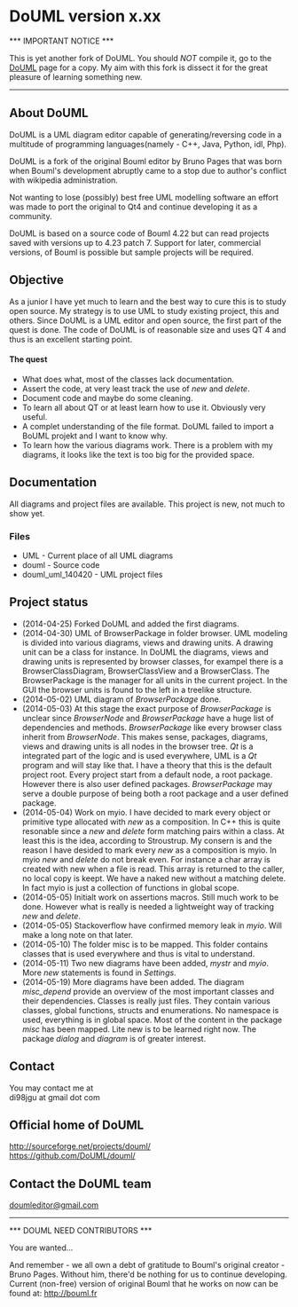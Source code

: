 
DoUML version x.xx
==================

*** IMPORTANT NOTICE ***

This is yet another fork of DoUML. You should *NOT* compile it, go to the
[DoUML](https://github.com/DoUML/douml) page for a copy. My
aim with this fork is dissect it for the great pleasure of learning 
something new.

____________________

About DoUML
-----------

 DoUML is a UML diagram editor capable of generating/reversing code in a multitude of programming
 languages(namely -  C++, Java, Python, idl, Php).
 
 DoUML is a fork of the original Bouml editor by Bruno Pages that was born when Bouml's development
 abruptly came to  a stop due to author's conflict with wikipedia administration.
 
 Not wanting to lose (possibly) best free UML modelling software an effort was made to port the
 original to Qt4 and continue developing it as a community.
 
 DoUML is based on a source code of Bouml 4.22 but can read projects saved with versions up to 4.23
 patch 7. Support for later, commercial versions, of Bouml is possible but sample projects will be
 required.
	
   
Objective
---------

 As a junior I have yet much to learn and the best way to cure this is to study 
 open source. My strategy is to use UML to study existing project, this and others.
 Since DoUML is a UML editor and open source, the first part of the quest is done.
 The code of DoUML is of reasonable size and uses QT 4 and thus is an excellent 
 starting point.
 
#### The quest ####
 * What does what, most of the classes lack documentation.
 * Assert the code, at very least track the use of *new* and *delete*.
 * Document code and maybe do some cleaning.
 * To learn all about QT or at least learn how to use it. Obviously very 
   useful.
 * A complet understanding of the file format. DoUML failed to import a 
   BoUML projekt and I want to know why.
 * To learn how the various diagrams work. There is a problem with my 
   diagrams, it looks like the text is too big for the provided space.

Documentation
-------------

All diagrams and project files are available. This project is new,
not much to show yet.

### Files ###
 * UML - Current place of all UML diagrams
 * douml - Source code
 * douml_uml_140420 - UML project files

Project status
--------------

 - (2014-04-25) Forked DoUML and added the first diagrams.
 - (2014-04-30) UML of BrowserPackage in folder browser. UML modeling is 
 divided into various diagrams, views and drawing units. A drawing unit 
 can be a class for instance. In DoUML the diagrams, views and drawing 
 units is represented by browser classes, for exampel there is a 
 BrowserClassDiagram, BrowserClassView and a BrowserClass. The 
 BrowserPackage is the manager for all units in the current project.
 In the GUI the browser units is found to the left in a treelike 
 structure.
 - (2014-05-02) UML diagram of _BrowserPackage_ done. 
 - (2014-05-03) At this stage the exact purpose of _BrowserPackage_ is 
 unclear since _BrowserNode_ and _BrowserPackage_ have a huge list of 
 dependencies and methods. _BrowserPackage_ like every browser class 
 inherit from _BrowserNode_. This makes sense, packages, diagrams, 
 views and drawing units is all nodes in the browser tree. _Qt_ is a 
 integrated part of the logic and is used everywhere, UML is a _Qt_ 
 program and will stay like that. I have a theory that this is the 
 default project root. Every project start from a default node, a root 
 package. However there is also user defined packages. _BrowserPackage_ 
 may serve a double purpose of being both a root package and a user 
 defined package.
 - (2014-05-04) Work on myio. I have decided to mark every object or
 primitive type allocated with *new* as a composition. In C++ this is
 quite resonable since a *new* and *delete* form matching pairs within a 
 class. At least this is the idea, according to Stroustrup. My consern
 is and the reason I have desided to mark every *new* as a composition 
 is myio. In myio *new* and *delete* do not break even. For instance a char 
 array is created with new when a file is read. This array is returned
 to the caller, no local copy is keept. We have a naked new without a
 matching delete. In fact myio is just a collection of functions in global
 scope. 
 - (2014-05-05) Initialt work on assertions macros. Still much work to be 
 done. However what is really is needed a lightweight way of tracking 
 *new* and *delete*.
 - (2014-05-05) Stackoverflow have confirmed memory leak in _myio_. Will 
 make a long note on that later.
 - (2014-05-10) The folder misc is to be mapped. This folder contains
 classes that is used everywhere and thus is vital to understand.
 - (2014-05-11) Two new diagrams have been added, _mystr_ and _myio_. 
 More *new* statements is found in _Settings_. 
 - (2014-05-19) More diagrams have been added. The diagram _misc_depend_ 
 provide an overview of the most important classes and their dependencies.
 Classes is really just files. They contain various classes, global 
 functions, structs and enumerations. No namespace is used, everything is
 in global space. Most of the content in the package _misc_ has been 
 mapped. Lite new is to be learned right now. The package _dialog_ and 
 _diagram_ is of greater interest.
 
 
Contact
-------

You may contact me at   
di98jgu at gmail dot com

	
Official home of DoUML
----------------------

  http://sourceforge.net/projects/douml/   
  https://github.com/DoUML/douml/

Contact the DoUML team
----------------------

  doumleditor@gmail.com

____________________
  
  *** DOUML NEED CONTRIBUTORS ***	
  
You are wanted...
	
And remember - we all own a debt of gratitude to Bouml's original creator - Bruno Pages. 
Without him, there'd be nothing for us to continue developing.
Current (non-free) version of original Bouml that he works on now can be found at:
	http://bouml.fr
